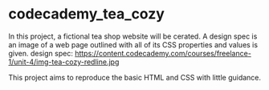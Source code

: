 # codecademy_tea_cozy
In this project, a fictional tea shop website will be cerated.
A design spec is an image of a web page outlined with all of its CSS properties and values is given.
design spec: https://content.codecademy.com/courses/freelance-1/unit-4/img-tea-cozy-redline.jpg

This project aims to reproduce the basic HTML and CSS with little guidance.
